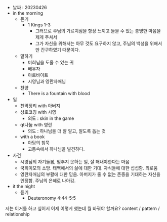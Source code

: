 - 날짜 : 20230426
- in the morning
	- 듣기
		- 1 Kings 1-3
			- 그러므로 주님의 가르치심을 항상 느끼고 들을 수 있는 총명한 마음을 제게 주셔서
			- 그가 자신을 위해서는 아무 것도 요구하지 않고, 주님의 백성을 위해서만 간구하였기 때문이다.			
	- 말하기
		- 미희님을 도울 수 있는 귀
		- 배우자
		- 아르바이트
		- 시영님과 영란자매님
	- 찬양
		- There is a fountain with blood
- 일
	- 천막정리 with 아버지
	- 상호코칭 with 시영
		- 의도 : skin in the game
	- qt나눔 with 영란
		- 의도 :  하나님을 더 잘 알고, 알도록 돕는 것
	- with a book
		- 아담의 침묵
		- 고통속에서 하나님을 발견하다.
- 사건
	- 시영님의 자기돌봄, 멈추지 못하는 일, 잘 해내야한다는 마음
	- 국희이모의 소망. 태백에서의 삶에 대한 기대. 자식들에 대한 섭섭함. 외로움
	- 영란자매님의 부활에 대한 믿음. 아버지가 줄 수 없는 존중을 기대하는 자신을 인정함. 주님의 은혜로 나아감.
- it the night
	- 듣기
		- Deuteronomy 4:44-5:5






저는 이거를 하고 싶어서 어제 이렇게 했는데 뭘 바꿔야 할까요?
content / pattern / relationship